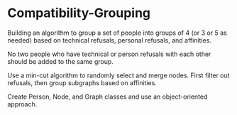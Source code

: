 # Compatibility-Grouping

Building an algorithm to group a set of people into groups of 4 (or 3 or 5 as needed) based on technical refusals,
personal refusals, and affinities.

No two people who have technical or person refusals with each other should be added to the same group.

Use a min-cut algorithm to randomly select and merge nodes. First filter out refusals, then group subgraphs 
based on affinities.

Create Person, Node, and Graph classes and use an object-oriented approach.
